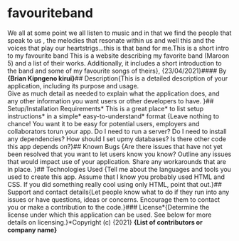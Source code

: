 # favouriteband
We all at some point we all  listen to music and in that we find the people that speak to us , the melodies that 
resonate within us and well this and the voices that play our heartstrigs...this is that band for me.This is a short intro to my favourite band
This is a website describing my favorite band 
(Maroon 5) and a list of their works. 
Additionally, it includes a short introduction to the band and some of my favourite songs of theirs}, 
{23/04/2021}#### By **{Brian Kipngeno kirui}**## Description{This is a detailed description of your application, including its purpose and usage.  
Give as much detail as needed to explain what the application does, and any other information you want users or other developers to have.
}## Setup/Installation Requirements* 
This is a great place* to list setup instructions* in a simple* easy-to-understand* format
{Leave nothing to chance! You want it to be easy for potential users, employers and collaborators torun your app. 
Do I need to run a server? Do I need to install any dependencies? How should I set upmy databases?
Is there other code this app depends on?}## Known Bugs
{Are there issues that have not yet been resolved that you want to let users know you know?
Outline any issues that would impact use of your application.
Share any workarounds that are in place. }## Technologies Used
{Tell me about the languages and tools you used to create this app.
Assume that I know you probably used HTML and CSS. 
If you did something really cool using only HTML, point that out.}##
Support and contact details{Let people know what to do if they run into any issues or have questions, ideas or concerns. 
Encourage them to contact you or make a contribution to the code.}### License*{Determine the license under which this application can be used.
See below for more details on licensing.}*Copyright (c) {2021} **{List of contributors or company name}**
